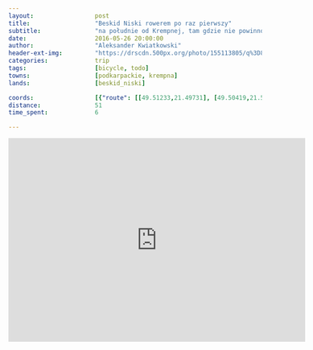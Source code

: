 ```yaml
---
layout:                 post
title:                  "Beskid Niski rowerem po raz pierwszy"
subtitle:               "na południe od Krempnej, tam gdzie nie powinno nas być"
date:                   2016-05-26 20:00:00
author:                 "Aleksander Kwiatkowski"
header-ext-img:         "https://drscdn.500px.org/photo/155113805/q%3D80_m%3D2000/3d4ecd49ef994bd82c611e92c1bdf709"
categories:             trip
tags:                   [bicycle, todo]
towns:                  [podkarpackie, krempna]
lands:                  [beskid_niski]

coords:                 [{"route": [[49.51233,21.49731], [49.50419,21.51791], [49.49672,21.50830], [49.47888,21.51225], [49.49817,21.48924], [49.51122,21.50057]], "type": "bicycle"}, {"route": [[49.51088,21.50092], [49.50319,21.52478], [49.50531,21.53868], [49.49450,21.56701], [49.48714,21.57010], [49.45992,21.53817], [49.44976,21.53851], [49.43894,21.51568], [49.44608,21.50160], [49.45194,21.50358], [49.44541,21.49130], [49.44301,21.47294], [49.43068,21.45234], [49.44379,21.43466], [49.46561,21.42178], [49.46979,21.42736], [49.48312,21.42770],[49.48914,21.42247], [49.49940,21.42092], [49.50971,21.42616], [49.51779,21.44058], [49.52169,21.47354], [49.51434,21.49620]],"type": "bicycle"}]
distance:               51
time_spent:             6

---
```


<iframe height='405' width='590' frameborder='0' allowtransparency='true' scrolling='no' src='https://www.strava.com/activities/592039122/embed/a001e88b174a51ae1642f357224caf603c8e2fd0'></iframe>
